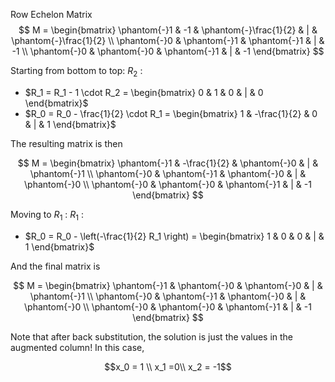 Row Echelon Matrix
$$
M = 
\begin{bmatrix} 
\phantom{-}1 & -1 & \phantom{-}\frac{1}{2} & | & \phantom{-}\frac{1}{2} \\
\phantom{-}0 & \phantom{-}1 & \phantom{-}1 & | & -1 \\
\phantom{-}0 & \phantom{-}0 & \phantom{-}1 & | & -1 
\end{bmatrix}
$$

Starting from bottom to top:
$R_2$ :
- $R_1 = R_1 - 1 \cdot R_2 = \begin{bmatrix} 0 & 1 & 0 & | & 0 \end{bmatrix}$
- $R_0 = R_0 - \frac{1}{2} \cdot R_1 = \begin{bmatrix} 1 & -\frac{1}{2} & 0 & | & 1 \end{bmatrix}$

The resulting matrix is then

$$
M = 
\begin{bmatrix} 
\phantom{-}1 & -\frac{1}{2} & \phantom{-}0 & | & \phantom{-}1  \\
\phantom{-}0 & \phantom{-}1 & \phantom{-}0 & | & \phantom{-}0 \\
\phantom{-}0 & \phantom{-}0 & \phantom{-}1 & | & -1 
\end{bmatrix}
$$

Moving to $R_1$ :
$R_1$ :

- $R_0 = R_0 - \left(-\frac{1}{2} R_1 \right) = \begin{bmatrix} 1 & 0 & 0 & | & 1 \end{bmatrix}$

And the final matrix is

$$
M = 
\begin{bmatrix} 
\phantom{-}1 & \phantom{-}0 & \phantom{-}0 & | & \phantom{-}1  \\
\phantom{-}0 & \phantom{-}1 & \phantom{-}0 & | & \phantom{-}0 \\
\phantom{-}0 & \phantom{-}0 & \phantom{-}1 & | & -1
\end{bmatrix}
$$

Note that after back substitution, the solution is just the values in the augmented column! In this case,

$$x_0 = 1 \\ x_1 =0\\ x_2 = -1$$

